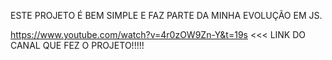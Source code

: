 ESTE PROJETO É BEM SIMPLE E FAZ PARTE DA MINHA EVOLUÇÃO EM JS.

https://www.youtube.com/watch?v=4r0zOW9Zn-Y&t=19s <<< LINK DO CANAL QUE FEZ O PROJETO!!!!!

